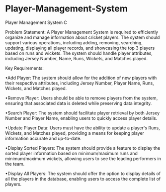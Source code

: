 # Player-Management-System
Player Management System C

Problem Statement:
A Player Management System is required to efficiently organize and manage information about cricket players. The system should support various operations, including adding, removing, searching, updating, displaying all player records, and showcasing the top 3 players based on runs and wickets. The system should handle player attributes, including Jersey Number, Name, Runs, Wickets, and Matches played.

Key Requirements:

•Add Player: The system should allow for the addition of new players with their respective attributes, including Jersey Number, Player Name, Runs, Wickets, and Matches played.

•Remove Player: Users should be able to remove players from the system, ensuring that associated data is deleted while preserving data integrity.

•Search Player: The system should facilitate player retrieval by both Jersey Number and Player Name, enabling users to quickly access player details.

•Update Player Data: Users must have the ability to update a player's Runs, Wickets, and Matches played, providing a means for keeping player information accurate and up-to-date.

•Display Sorted Players: The system should provide a feature to display the sorted player information based on minimum/maximum runs and minimum/maximum wickets, allowing users to see the leading performers in the team.

•Display All Players: The system should offer the option to display details of all the players in the database, enabling users to access the complete list of players.

